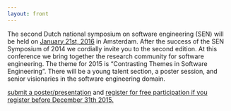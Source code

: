```yaml
---
layout: front
---
```


<p class="lead"> 
The second Dutch national symposium on software engineering (SEN) will be held on <a href="https://www.google.com/calendar/render#main_7%7Cweek-2+23602+23608+23605">January 21st, 2016</a> in Amsterdam. After the success of the SEN Symposium of 2014 we cordially invite you to the second edition. At this conference we bring together the research community for software engineering. The theme for 2015 is “Contrasting Themes in Software Engineering”. There will be a young talent section, a poster session, and senior visionaries in the software engineering domain.

<a href="./posters/index.html">submit a poster/presentation</a> and <a href="./registration/index.html">register for free participation if you register before December 31th 2015.</a>
</p>
